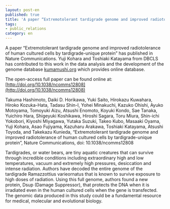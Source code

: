 ```yaml
---
layout: post-en
published: true
title: 'A paper “Extremotolerant tardigrade genome and improved radiotolerance of human cultured cells by tardigrade-unique protein” has published in Nature Communications.'
tags:
- public_relations
category: en
---
```

A paper “Extremotolerant tardigrade genome and improved radiotolerance of human cultured cells by tardigrade-unique protein” has published in Nature Communications. Yuji Kohara and Toshiaki Katayama from DBCLS has contributed to this work in the data analysis and the development of the genome database [kumamushi.org](http://kumamushi.org/) which provides online database.

 

The open-access full paper can be found online at:
[http://doi.org/10.1038/ncomms12808](http://doi.org/10.1038/ncomms12808)

 

Takuma Hashimoto, Daiki D. Horikawa, Yuki Saito, Hirokazu Kuwahara, Hiroko Kozuka-Hata, Tadasu Shin-I, Yohei Minakuchi, Kazuko Ohishi, Ayuko Motoyama, Tomoyuki Aizu, Atsushi Enomoto, Koyuki Kondo, Sae Tanaka, Yuichiro Hara, Shigeyuki Koshikawa, Hiroshi Sagara, Toru Miura, Shin-ichi Yokobori, Kiyoshi Miyagawa, Yutaka Suzuki, Takeo Kubo, Masaaki Oyama, Yuji Kohara, Asao Fujiyama, Kazuharu Arakawa, Toshiaki Katayama, Atsushi Toyoda, and Takekazu Kunieda, “Extremotolerant tardigrade genome and improved radiotolerance of human cultured cells by tardigrade-unique protein”, Nature Communications, doi: 10.1038/ncomms12808

 

Tardigrades, or water bears, are tiny aquatic creatures that can survive through incredible conditions including extraordinary high and low temperatures, vacuum and extremely high pressures, desiccation and intense radiation. Authors have decoded the entire genome of the tardigrade Ramazzottius varieornatus that is known to survive exposure to high doses of radiation. Using this full genome, authors found a new protein, Dsup (Damage Suppressor), that protects the DNA when it is irradiated even in the human cultured cells when the gene is transfected. The genomic data produced in this study could be a fundamental resource for medical, molecular and evolutional biology.
